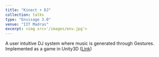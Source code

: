 ```yaml
---
title: "Kinect + DJ"
collection: talks
type: "Envisage 3.0"
venue: "IIT Madras"
excerpt: <img src='/images/env.jpg'> 
---
```


A user intuitive DJ system where music is generated through Gestures. Implemented as a game in Unity3D  ([Link](https://github.com/anshulbshah/Kinect-DJ))
